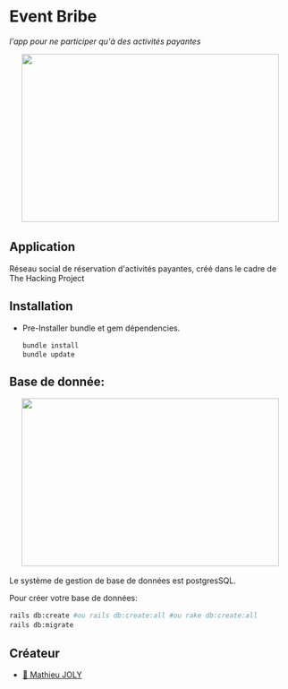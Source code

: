 # Event Bribe
_l'app pour ne participer qu'à des activités payantes_


<p align="center">
  <img width="460" height="300" src=![](app/assets/images/eventbribe.png?raw=true)>
</p>




## Application

Réseau social de réservation d'activités payantes, créé dans le cadre de The Hacking Project

## Installation

- Pre-Installer bundle et gem dépendencies.
  ```
  bundle install
  bundle update
  ```

## Base de donnée:

<p align="center">
  <img width="460" height="300" src=![](app/assets/images/bdd.png?raw=true)>
</p>

  
  Le système de gestion de base de données est postgresSQL.

  Pour créer votre base de données:
  
  ```bash
  rails db:create #ou rails db:create:all #ou rake db:create:all
  rails db:migrate
  ```


## Créateur

- [:camel: Mathieu JOLY](https://github.com/mathieu-superpose)

